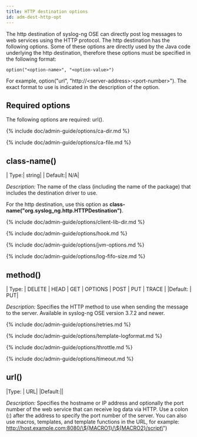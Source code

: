 ```yaml
---
title: HTTP destination options
id: adm-dest-http-opt
---
```


The http destination of syslog-ng OSE can directly post log messages to
web services using the HTTP protocol. The http destination has the
following options. Some of these options are directly used by the Java
code underlying the http destination, therefore these options must be
specified in the following format:

```config
option("<option-name>", "<option-value>")
```

For example, option("url", "http://\<server-address\>:\<port-number\>\").
The exact format to use is indicated in the description of the option.

## Required options

The following options are required: url().

{% include doc/admin-guide/options/ca-dir.md %}

{% include doc/admin-guide/options/ca-file.md %}

## class-name()

|  Type:|      string|
|  Default:|   N/A|

*Description:* The name of the class (including the name of the package)
that includes the destination driver to use.

For the http destination, use this option as
**class-name(\"org.syslog\_ng.http.HTTPDestination\")**.

{% include doc/admin-guide/options/client-lib-dir.md %}

{% include doc/admin-guide/options/hook.md %}

{% include doc/admin-guide/options/jvm-options.md %}

{% include doc/admin-guide/options/log-fifo-size.md %}

## method()

|  Type:     | DELETE \| HEAD \| GET \| OPTIONS \| POST \| PUT \| TRACE |
|Default: |  PUT|

*Description:* Specifies the HTTP method to use when sending the message
to the server. Available in syslog-ng OSE version 3.7.2 and newer.

{% include doc/admin-guide/options/retries.md %}

{% include doc/admin-guide/options/template-logformat.md %}

{% include doc/admin-guide/options/throttle.md %}

{% include doc/admin-guide/options/timeout.md %}

## url()

|Type: |     URL|
|Default:||

*Description:* Specifies the hostname or IP address and optionally the
port number of the web service that can receive log data via HTTP. Use a
colon (**:**) after the address to specify the port number of the
server. You can also use macros, templates, and template functions in
the URL, for example:
http://host.example.com:8080/\${MACRO1}/\${MACRO2}/script\")
